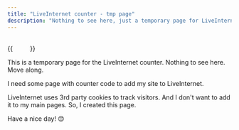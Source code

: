 ```yaml
---
title: "LiveInternet counter - tmp page"
description: "Nothing to see here, just a temporary page for LiveInternet counter."
---
```


{{ <!--LiveInternet counter--><a href="https://www.liveinternet.ru/click"
target="_blank"><img id="licntC840" width="31" height="31" style="border:0" 
title="LiveInternet"
src="data:image/gif;base64,R0lGODlhAQABAIAAAAAAAP///yH5BAEAAAEALAAAAAABAAEAAAIBTAA7"
alt=""/></a><script>(function(d,s){d.getElementById("licntC840").src=
"https://counter.yadro.ru/hit?t40.6;r"+escape(d.referrer)+
((typeof(s)=="undefined")?"":";s"+s.width+"*"+s.height+"*"+
(s.colorDepth?s.colorDepth:s.pixelDepth))+";u"+escape(d.URL)+
";h"+escape(d.title.substring(0,150))+";"+Math.random()})
(document,screen)</script><!--/LiveInternet-->
}}

This is a temporary page for the LiveInternet counter. Nothing to see here. Move along. 

I need some page with counter code to add my site to LiveInternet.

LiveInternet uses 3rd party cookies to track visitors. And I don't want to add it to my main pages. So, I created this page.

Have a nice day! 😊